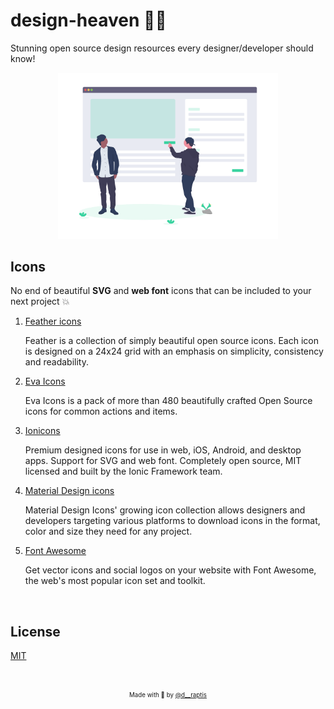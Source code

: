 # design-heaven :angel::stars:
Stunning open source design resources every designer/developer should know!

<p align="center">
  <img src="assets/header.png" width="70%">
  <!-- <div align="center">
    <em style="font-size: small">
      Credits for the harmonic icon design go to 
      <a href="https://dribbble.com/shots/381273-Time-Place?list=popularoffset=10">
        Helvetic Brands®
      </a>
    </em>
  </div> -->
</p>

## Icons
 
No end of beautiful **SVG** and **web font** icons that can be included to your next project :boom:

1. [Feather icons](https://feathericons.com/)
   
   Feather is a collection of simply beautiful open source icons. Each icon is designed on a 24x24 grid with an emphasis on simplicity, consistency and readability.

2. [Eva Icons](https://akveo.github.io/eva-icons/#/)

   Eva Icons is a pack of more than 480 beautifully crafted Open Source icons for common actions and items.
   
3. [Ionicons](https://ionicons.com/)

   Premium designed icons for use in web, iOS, Android, and desktop apps. Support for SVG and web font. Completely open source, MIT licensed and built by the Ionic Framework team.

4. [Material Design icons](https://materialdesignicons.com/)

   Material Design Icons' growing icon collection allows designers and developers targeting various platforms to download icons in the format, color and size they need for any project.

5. [Font Awesome](https://fontawesome.com/)

   Get vector icons and social logos on your website with Font Awesome, the web's most popular icon set and toolkit.

&nbsp;

## License

[MIT](https://en.wikipedia.org/wiki/MIT_License)

&nbsp;

<p align="center">
<sub><sup>Made with 🤘 by <a href="https://twitter.com/d__raptis">@d__raptis</a></sup></sub>
</p>
